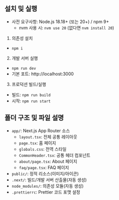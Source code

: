 ## 설치 및 실행

- 사전 요구사항: Node.js 18.18+ (또는 20+) / npm 9+
  - nvm 사용 시: `nvm use 20` (없다면 `nvm install 20`)

1. 의존성 설치

- `npm i`

2. 개발 서버 실행

- `npm run dev`
- 기본 포트: http://localhost:3000

3. 프로덕션 빌드/실행

- 빌드: `npm run build`
- 시작: `npm run start`

## 폴더 구조 및 파일 설명

- `app/`: Next.js App Router 소스
  - `layout.tsx`: 전체 공통 레이아웃
  - `page.tsx`: 홈 페이지
  - `globals.css`: 전역 스타일
  - `CommonHeader.tsx`: 공통 헤더 컴포넌트
  - `about/page.tsx`: About 페이지
  - `faq/page.tsx`: FAQ 페이지
- `public/`: 정적 리소스(이미지/아이콘)
- `.next/`: 빌드/개발 서버 산출물(자동 생성)
- `node_modules/`: 의존성 모듈(자동 생성)
- `.prettierrc`: Prettier 코드 포맷 설정
